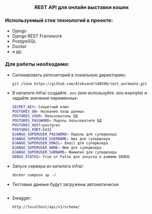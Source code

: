  <h3 align="center">REST API для онлайн выставки кошек</h3>


### Используемый стек технологий в проекте:
* Django
* Django REST Framework
* PostgreSQL
* Docker
* и др.

### Для работы необходимо:
* Склонировать репозиторий в локальную директорию:
  ```sh
  git clone https://github.com/Aleksandr140590/test_workmate.git
  ```
* В каталоге infra/ создайте ```.env``` (или используйте .env.example) и задайте значения переменных:
    ```sh
  SECRET_KEY= Секретный ключ
  POSTGRES_DB= Название базы данных
  POSTGRES_USER= Пользователь БД
  POSTGRES_PASSWORD= Пароль пользователя БД
  POSTGRES_HOST=postgres
  POSTGRES_PORT=5432
  DJANGO_SUPERUSER_PASSWORD= Пароль для суперюзера
  DJANGO_SUPERUSER_USERNAME= Ник для суперюзера
  DJANGO_SUPERUSER_EMAIL= Email для суперюзера
  DJANGO_SUPERUSER_NAME= Имя для суперюзера
  DJANGO_SUPERUSER_SURNAME= Фамилия для суперюзера
  DEBUG_STATUS= True or False для запуска в режиме DEBUG
    ```
* Запуск сервера из каталога infra/:
    ```sh
    docker compose up -d
    ```
* Тестовые данные будут загружены автоматически
    ```
* Swagger:
  ```
  http://localhost/api/v1/schema/
  ```
